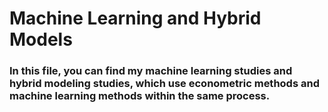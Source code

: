 # Machine Learning and Hybrid Models
### In this file, you can find my machine learning studies and hybrid modeling studies, which use econometric methods and machine learning methods within the same process.
